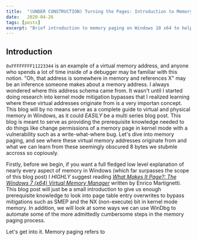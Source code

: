 ```yaml
---
title:  "(UNDER CONSTRUCTION) Turning the Pages: Introduction to Memory Paging on Windows 10 x64"
date:   2020-04-26
tags: [posts]
excerpt: "Brief introduction to memory paging on Windows 10 x64 to help leverage bypassing SMEP via page table entries."
---
```

Introduction
---

`0xFFFFFFFF11223344` is an example of a virtual memory address, and anyone who spends a lot of time inside of a debugger may be familiar with this notion. "Oh, that address is somewhere in memory and references X" may be an inference someone makes about a memory address. I always wondered where this address schema came from. It wasn't until I started doing research into kernel mode mitigation bypasses that I realized learning where these virtual addresses originate from is a very importan concept. This blog will by no means serve as a complete guide to virtual and physical memory in Windows, as it could _EASILY_ be a multi series blog post. This blog is meant to serve as providing the prerequisite knowledge needed to do things like change permissions of a memory page in kernel mode with a vulnerability such as a write-what-where bug. Let's dive into memory paging, and see where these virtual memory addresses originate from and what we can learn from these seemingly obscured 8 bytes we stubmle accross so copiously.

Firstly, before we begin, if you want a full fledged low level explanation of nearly every aspect of memory in Windows (which far surpasses the scope of this blog post) I _HIGHLY_ suggest reading [_What Makes It Page?: The Windows 7 (x64) Virtual Memory Manager_](https://www.amazon.com/What-Makes-Page-Windows-Virtual/dp/1479114294) written by Enrico Martignetti. This blog post will just be a small introduction to give us enough prerequisite knowledge to look into page table entry overwrites to bypass mitigations such as SMEP and the NX (non-execute) bit in kernel mode memory. In addition, we will look at some ways we can use WinDbg to automate some of the more admittedly cumbersome steps in the memory paging process.

Let's get into it. Memory paging refers to
